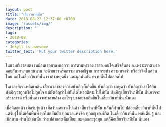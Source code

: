 ```yaml
---
layout: post
title: "เสี้ยววินาทีนั้น"
date: 2018-08-22 12:37:00 +0700
image: '/assets/img/'
description: ''
tags:
- 2018-08
categories:
- Jekyll is awesome
twitter_text: 'Put your twitter description here.'
---
```

ในแว่บที่เราสบตา เหมือนเธอกำลังบอกว่า การตามหาของเราสองคนได้เสร็จสิ้นลง คงเพราะเราต่างรอคอยกันมานานแสนนาน จะด้วยเวรหรือกรรม แรงอธิฐาน การกระทำ ความทรงจำ หรือว่าจิตในส่วนไหน แต่ในเสี้ยววินาทีนั้น เราต่างหยุดนิ่ง และผูกพันกัน ตราบนั้นไปตลอดไป

ในเวลาที่เราเพลิดเพลิน เสี้ยวเวลาของความบังเอิญก็เกิดขึ้น บังเอิญว่าเธอพูดว่า บังเอิญว่าเราได้ยิน บังเอิญว่าถูกหรือไม่ถูกใจ แต่บังเอิญว่าไม่ทันได้ไหวสติตามไปให้ทัน บังเอิญเสี้ยววินาทีนั้น นั่นอาจจะสร้างสรรค์ หรือนั่นอาจจะทำลายล้าง อะไรๆ บางอย่างเกิดขึ้นในเสี้ยววินาทีนั้น นั่นเอง

เมื่อคิดดูแล้ว เมื่อรับรู้แล้ว เมื่อจับและวางไปแล้ว เสี้ยววินาทีนั้น พลันก็ผ่านไป ปล่อยเสี้ยววินาทีนั้นไป แต่รับรู้ให้ได้เต็มพื้นที่ ทุกโสตสัมผัส ทุกมวลแห่งจิต ทุกอณูของชีวิต ในเสี้ยววินาทีนั้น พลันตื่น รู้ และเบิกบาน ผ่านไปเช่นนั้น ว่างเปล่าและเต็มเปี่ยม สมดุลและชุลมุน แต่ก็คือเสี้ยววินาทีนั้น นั่นเอง

